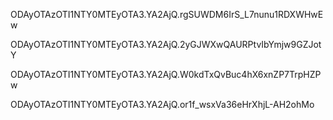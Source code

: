 ODAyOTAzOTI1NTY0MTEyOTA3.YA2AjQ.rgSUWDM6IrS_L7nunu1RDXWHwEw

ODAyOTAzOTI1NTY0MTEyOTA3.YA2AjQ.2yGJWXwQAURPtvIbYmjw9GZJotY

ODAyOTAzOTI1NTY0MTEyOTA3.YA2AjQ.W0kdTxQvBuc4hX6xnZP7TrpHZPw

ODAyOTAzOTI1NTY0MTEyOTA3.YA2AjQ.or1f_wsxVa36eHrXhjL-AH2ohMo
